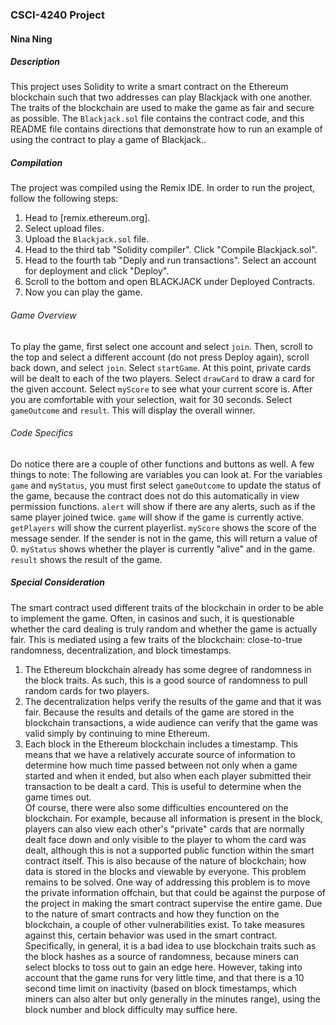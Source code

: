 ### CSCI-4240 Project
#### Nina Ning
##### Description
This project uses Solidity to write a smart contract on the Ethereum blockchain such that two addresses can play Blackjack with one another. The traits of the blockchain are used to make the game as fair and secure as possible. The `Blackjack.sol` file contains the contract code, and this README file contains directions that demonstrate how to run an example of using the contract to play a game of Blackjack..
##### Compilation
The project was compiled using the Remix IDE. In order to run the project, follow the following steps:
1) Head to [remix.ethereum.org].  
2) Select upload files.
3) Upload the `Blackjack.sol` file.
4) Head to the third tab "Solidity compiler". Click "Compile Blackjack.sol".
5) Head to the fourth tab "Deply and run transactions". Select an account for deployment and click "Deploy".
6) Scroll to the bottom and open BLACKJACK under Deployed Contracts.
7) Now you can play the game.
###### Game Overview
To play the game, first select one account and select `join`.
Then, scroll to the top and select a different account (do not press Deploy again), scroll back down, and select `join`.
Select `startGame`. At this point, private cards will be dealt to each of the two players.
Select `drawCard` to draw a card for the given account. Select `myScore` to see what your current score is.
After you are comfortable with your selection, wait for 30 seconds. Select `gameOutcome` and `result`. This will display the overall winner.
###### Code Specifics
Do notice there are a couple of other functions and buttons as well. A few things to note:
The following are variables you can look at. For the variables `game` and `myStatus`, you must first select `gameOutcome` to update the status of the game, because the contract does not do this automatically in view permission functions.
`alert` will show if there are any alerts, such as if the same player joined twice.
`game` will show if the game is currently active.
`getPlayers` will show the current playerlist.
`myScore` shows the score of the message sender. If the sender is not in the game, this will return a value of 0.
`myStatus` shows whether the player is currently "alive" and in the game.
`result` shows the result of the game.
##### Special Consideration
The smart contract used different traits of the blockchain in order to be able to implement the game. Often, in casinos and such, it is questionable whether the card dealing is truly random and whether the game is actually fair. This is mediated using a few traits of the blockchain: close-to-true randomness, decentralization, and block timestamps.  
1) The Ethereum blockchain already has some degree of randomness in the block traits. As such, this is a good source of randomness to pull random cards for two players.  
2) The decentralization helps verify the results of the game and that it was fair. Because the results and details of the game are stored in the blockchain transactions, a wide audience can verify that the game was valid simply by continuing to mine Ethereum.  
3) Each block in the Ethereum blockchain includes a timestamp. This means that we have a relatively accurate source of information to determine how much time passed between not only when a game started and when it ended, but also when each player submitted their transaction to be dealt a card. This is useful to determine when the game times out.  
Of course, there were also some difficulties encountered on the blockchain. For example, because all information is present in the block, players can also view each other's "private" cards that are normally dealt face down and only visible to the player to whom the card was dealt, although this is not a supported public function within the smart contract itself. This is also because of the nature of blockchain; how data is stored in the blocks and viewable by everyone. This problem remains to be solved. One way of addressing this problem is to move the private information offchain, but that could be against the purpose of the project in making the smart contract supervise the entire game.
Due to the nature of smart contracts and how they function on the blockchain, a couple of other vulnerabilities exist. To take measures against this, certain behavior was used in the smart contract. Specifically, in general, it is a bad idea to use blockchain traits such as the block hashes as a source of randomness, because miners can select blocks to toss out to gain an edge here. However, taking into account that the game runs for very little time, and that there is a 10 second time limit on inactivity (based on block timestamps, which miners can also alter but only generally in the minutes range), using the block number and block difficulty may suffice here. 
